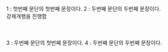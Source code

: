 1 : 첫번째 문단의 첫번째 문장이다.
2 : 두번째 문단의 두번째 문장이다.  
강제개행을 진행함    
</br>
</br>
</br>
3 : 두번째 문단의 첫번째 문장이다.
4 : 두번째 문단의 두번째 문장이다.
